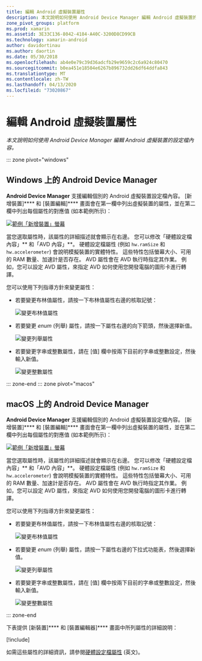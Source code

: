 ```yaml
---
title: 編輯 Android 虛擬裝置屬性
description: 本文說明如何使用 Android Device Manager 編輯 Android 虛擬裝置的設定檔內容。
zone_pivot_groups: platform
ms.prod: xamarin
ms.assetid: 3E33C136-8042-4184-A40C-3200D8CD99CB
ms.technology: xamarin-android
author: davidortinau
ms.author: daortin
ms.date: 05/30/2018
ms.openlocfilehash: ab4e0e79c39d36adcfb29e9659c2c6a924c80470
ms.sourcegitcommit: b0ea451e18504e6267b896732dd26df64ddfa843
ms.translationtype: MT
ms.contentlocale: zh-TW
ms.lasthandoff: 04/13/2020
ms.locfileid: "73020867"
---
```

# <a name="editing-android-virtual-device-properties"></a>編輯 Android 虛擬裝置屬性

_本文說明如何使用 Android Device Manager 編輯 Android 虛擬裝置的設定檔內容。_

::: zone pivot="windows"

## <a name="android-device-manager-on-windows"></a>Windows 上的 Android Device Manager

**Android Device Manager** 支援編輯個別的 Android 虛擬裝置設定檔內容。 [新增裝置]**** 和 [裝置編輯]**** 畫面會在第一欄中列出虛擬裝置的屬性，並在第二欄中列出每個屬性的對應值 (如本範例所示)： 

[![範例「新增裝置」螢幕](device-properties-images/win/01-new-device-editor-sml.png)](device-properties-images/win/01-new-device-editor.png#lightbox)

當您選取屬性時，該屬性的詳細描述就會顯示在右邊。 您可以修改「硬體設定檔內容」** 和「AVD 內容」**。 硬體設定檔屬性 (例如 `hw.ramSize` 和 `hw.accelerometer`) 會說明模擬裝置的實體特性。 這些特性包括螢幕大小、可用的 RAM 數量、加速計是否存在。 AVD 屬性會在 AVD 執行時指定其作業。 例如，您可以設定 AVD 屬性，來指定 AVD 如何使用您開發電腦的圖形卡進行轉譯。

您可以使用下列指導方針來變更屬性：

- 若要變更布林值屬性，請按一下布林值屬性右邊的核取記號：

    ![變更布林值屬性](device-properties-images/win/02-boolean-value.png)

- 若要變更 *enum* (列舉) 屬性，請按一下屬性右邊的向下箭頭，然後選擇新值。

    ![變更列舉屬性](device-properties-images/win/04-enum-value.png)

- 若要變更字串或整數屬性，請在 [值] 欄中按兩下目前的字串或整數設定，然後輸入新值。

    ![變更整數屬性](device-properties-images/win/03-integer-value.png)

::: zone-end
::: zone pivot="macos"

## <a name="android-device-manager-on-macos"></a>macOS 上的 Android Device Manager

**Android Device Manager** 支援編輯個別的 Android 虛擬裝置設定檔內容。 [新增裝置]**** 和 [裝置編輯]**** 畫面會在第一欄中列出虛擬裝置的屬性，並在第二欄中列出每個屬性的對應值 (如本範例所示)： 

[![範例「新增裝置」螢幕](device-properties-images/mac/01-new-device-editor-sml.png)](device-properties-images/mac/01-new-device-editor.png#lightbox)

當您選取屬性時，該屬性的詳細描述就會顯示在右邊。 您可以修改「硬體設定檔內容」** 和「AVD 內容」**。 硬體設定檔屬性 (例如 `hw.ramSize` 和 `hw.accelerometer`) 會說明模擬裝置的實體特性。 這些特性包括螢幕大小、可用的 RAM 數量、加速計是否存在。 AVD 屬性會在 AVD 執行時指定其作業。 例如，您可以設定 AVD 屬性，來指定 AVD 如何使用您開發電腦的圖形卡進行轉譯。

您可以使用下列指導方針來變更屬性：

- 若要變更布林值屬性，請按一下布林值屬性右邊的核取記號：

    ![變更布林值屬性](device-properties-images/mac/02-boolean-value.png)

- 若要變更 *enum* (列舉) 屬性，請按一下屬性右邊的下拉式功能表，然後選擇新值。

    ![變更列舉屬性](device-properties-images/mac/04-enum-value.png)

- 若要變更字串或整數屬性，請在 [值] 欄中按兩下目前的字串或整數設定，然後輸入新值。

    ![變更整數屬性](device-properties-images/mac/03-integer-value.png)

::: zone-end

下表提供 [新裝置]**** 和 [裝置編輯器]**** 畫面中所列屬性的詳細說明：

[!include[](~/android/includes/emulator-properties.md)]

如需這些屬性的詳細資訊，請參閱[硬體設定檔屬性](https://developer.android.com/studio/run/managing-avds.html#hpproperties) \(英文\)。

